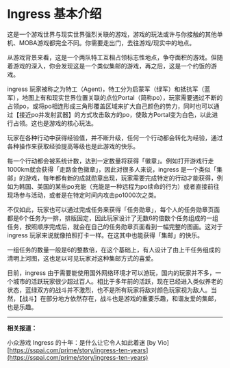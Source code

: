 # Ingress 基本介绍

这是一个游戏世界与现实世界强烈关联的游戏，游戏的玩法或许与你接触的其他单机、MOBA游戏都完全不同。你需要走出门，去往游戏/现实中的地点。

从游戏背景来看，这是一个两队特工互相占领标志性地点，争夺面积的游戏。但随着游戏的深入，你会发现这是一个类似集邮的游戏，再之后，这是一个约饭的游戏。

ingress 玩家被称之为特工（Agent)，特工分为启蒙军（绿军）和抵抗军（蓝军），地图上有和现实世界位置关联的点位Portal（简称po），玩家需要通过不断的占领po，或将po相连形成三角形覆盖区域来扩大自己颜色的势力，同时也可以通过【接近po并发射武器】的方式攻击敌方的po，使敌方Portal变为白色，以此进行占领。这也是游戏的核心玩法。

玩家在各种行动中获得经验值，并不断升级，任何一个行动都会转化为经验，通过各种操作来获取经验提高等级也是此游戏的快乐。

每一个行动都会被系统计数，达到一定数量将获得「徽章」。例如打开游戏行走1000km就会获得「走路金色徽章」，因此对很多人来说，ingress 是一个类似「集邮」的游戏，每年都有新的成就勋章出现，玩家需要完成特定的行动才能获得，例如为韩国、美国的某些po充能（充能是一种远程为po续命的行为）或者直接前往现场参与活动，或者是在特定时间内攻击po1000次之类。

不仅如此，玩家也可以通过完成任务来获得「任务勋章」，每个人的任务勋章页面都是6个任务为一排，排版固定，因此玩家设计了无数6的倍数个任务组成的一组任务，按照顺序完成后，就会在自己的任务勋章页面看到一幅完整的图画。这对于 ingress 玩家来说就像拍照打卡一样。在这其中也能获得「集邮」的快乐。

一组任务的数量一般是6的整数倍，在这个基础上，有人设计了由上千任务组成的清明上河图，这也足以可见玩家对这种集邮方式的喜爱。

目前，ingress 由于需要能使用国外网络环境才可以游玩，国内的玩家并不多，一个城市的活跃玩家很少超过百人。相比于多年前的活跃，现在已经进入类似养老的状态，蓝绿双方的战斗并不激烈，也不是所有玩家将敌对颜色玩家视为敌人。当然，【战斗】在部分地方依然存在，战斗也是游戏的重要乐趣，和谐友爱的集邮，也是乐趣。

----

**相关报道：**

小众游戏 Ingress 的十年：是什么让它令人如此着迷 [by Vio] [https://sspai.com/prime/story/ingress-ten-years](https://sspai.com/prime/story/ingress-ten-years)

